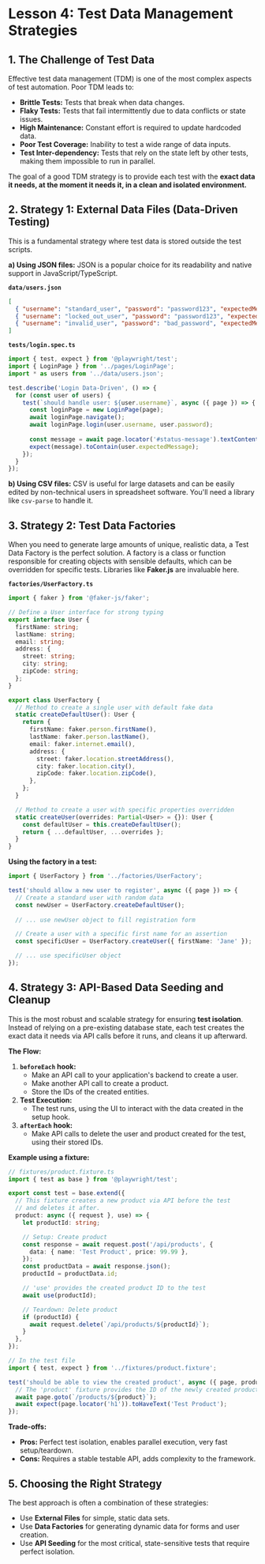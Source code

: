 # Lesson 4: Test Data Management Strategies

## 1. The Challenge of Test Data

Effective test data management (TDM) is one of the most complex aspects of test automation. Poor TDM leads to:
- **Brittle Tests:** Tests that break when data changes.
- **Flaky Tests:** Tests that fail intermittently due to data conflicts or state issues.
- **High Maintenance:** Constant effort is required to update hardcoded data.
- **Poor Test Coverage:** Inability to test a wide range of data inputs.
- **Test Inter-dependency:** Tests that rely on the state left by other tests, making them impossible to run in parallel.

The goal of a good TDM strategy is to provide each test with the **exact data it needs, at the moment it needs it, in a clean and isolated environment.**

## 2. Strategy 1: External Data Files (Data-Driven Testing)

This is a fundamental strategy where test data is stored outside the test scripts.

**a) Using JSON files:**
JSON is a popular choice for its readability and native support in JavaScript/TypeScript.

**`data/users.json`**
```json
[
  { "username": "standard_user", "password": "password123", "expectedMessage": "Welcome!" },
  { "username": "locked_out_user", "password": "password123", "expectedMessage": "User is locked out" },
  { "username": "invalid_user", "password": "bad_password", "expectedMessage": "Invalid credentials" }
]
```

**`tests/login.spec.ts`**
```typescript
import { test, expect } from '@playwright/test';
import { LoginPage } from '../pages/LoginPage';
import * as users from '../data/users.json';

test.describe('Login Data-Driven', () => {
  for (const user of users) {
    test(`should handle user: ${user.username}`, async ({ page }) => {
      const loginPage = new LoginPage(page);
      await loginPage.navigate();
      await loginPage.login(user.username, user.password);
      
      const message = await page.locator('#status-message').textContent();
      expect(message).toContain(user.expectedMessage);
    });
  }
});
```

**b) Using CSV files:**
CSV is useful for large datasets and can be easily edited by non-technical users in spreadsheet software. You'll need a library like `csv-parse` to handle it.

## 3. Strategy 2: Test Data Factories

When you need to generate large amounts of unique, realistic data, a Test Data Factory is the perfect solution. A factory is a class or function responsible for creating objects with sensible defaults, which can be overridden for specific tests. Libraries like **Faker.js** are invaluable here.

**`factories/UserFactory.ts`**
```typescript
import { faker } from '@faker-js/faker';

// Define a User interface for strong typing
export interface User {
  firstName: string;
  lastName: string;
  email: string;
  address: {
    street: string;
    city: string;
    zipCode: string;
  };
}

export class UserFactory {
  // Method to create a single user with default fake data
  static createDefaultUser(): User {
    return {
      firstName: faker.person.firstName(),
      lastName: faker.person.lastName(),
      email: faker.internet.email(),
      address: {
        street: faker.location.streetAddress(),
        city: faker.location.city(),
        zipCode: faker.location.zipCode(),
      },
    };
  }

  // Method to create a user with specific properties overridden
  static createUser(overrides: Partial<User> = {}): User {
    const defaultUser = this.createDefaultUser();
    return { ...defaultUser, ...overrides };
  }
}
```

**Using the factory in a test:**
```typescript
import { UserFactory } from '../factories/UserFactory';

test('should allow a new user to register', async ({ page }) => {
  // Create a standard user with random data
  const newUser = UserFactory.createDefaultUser();
  
  // ... use newUser object to fill registration form

  // Create a user with a specific first name for an assertion
  const specificUser = UserFactory.createUser({ firstName: 'Jane' });

  // ... use specificUser object
});
```

## 4. Strategy 3: API-Based Data Seeding and Cleanup

This is the most robust and scalable strategy for ensuring **test isolation**. Instead of relying on a pre-existing database state, each test creates the exact data it needs via API calls before it runs, and cleans it up afterward.

**The Flow:**
1.  **`beforeEach` hook:**
    -   Make an API call to your application's backend to create a user.
    -   Make another API call to create a product.
    -   Store the IDs of the created entities.
2.  **Test Execution:**
    -   The test runs, using the UI to interact with the data created in the setup hook.
3.  **`afterEach` hook:**
    -   Make API calls to delete the user and product created for the test, using their stored IDs.

**Example using a fixture:**
```typescript
// fixtures/product.fixture.ts
import { test as base } from '@playwright/test';

export const test = base.extend({
  // This fixture creates a new product via API before the test
  // and deletes it after.
  product: async ({ request }, use) => {
    let productId: string;

    // Setup: Create product
    const response = await request.post('/api/products', {
      data: { name: 'Test Product', price: 99.99 },
    });
    const productData = await response.json();
    productId = productData.id;

    // 'use' provides the created product ID to the test
    await use(productId);

    // Teardown: Delete product
    if (productId) {
      await request.delete(`/api/products/${productId}`);
    }
  },
});

// In the test file
import { test, expect } from '../fixtures/product.fixture';

test('should be able to view the created product', async ({ page, product }) => {
  // The 'product' fixture provides the ID of the newly created product
  await page.goto(`/products/${product}`);
  await expect(page.locator('h1')).toHaveText('Test Product');
});
```

**Trade-offs:**
-   **Pros:** Perfect test isolation, enables parallel execution, very fast setup/teardown.
-   **Cons:** Requires a stable testable API, adds complexity to the framework.

## 5. Choosing the Right Strategy

The best approach is often a combination of these strategies:
-   Use **External Files** for simple, static data sets.
-   Use **Data Factories** for generating dynamic data for forms and user creation.
-   Use **API Seeding** for the most critical, state-sensitive tests that require perfect isolation.
